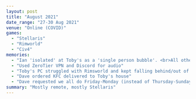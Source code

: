 ```yaml
---
layout: post
title: "August 2021"
date_range: "27-30 Aug 2021"
venue: "Online (COVID)"
games:
  - "Stellaris"
  - "Rimworld"
  - "Civ4"
memories:
  - "Ian 'isolated' at Toby's as a 'single person bubble'. <br>All others played online."
  - "Used ZeroTier VPN and Discord for audio"
  - "Toby's PC struggled with Rimsworld and kept falling behind/out of sync."
  - "Dave ordered KFC delivered to Toby's house"
  - "Dave requested we all do Friday-Monday (instead of Thursday-Sunday), then ghosted on Monday."
summary: "Mostly remote, mostly Stellaris"
---
```

